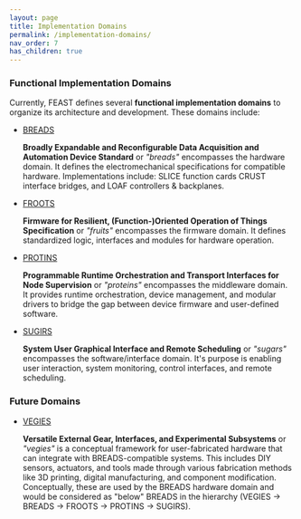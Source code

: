 ```yaml
---
layout: page
title: Implementation Domains
permalink: /implementation-domains/
nav_order: 7
has_children: true
---
```


### Functional Implementation Domains

Currently, FEAST defines several **functional implementation domains** to organize its architecture and development. These domains include:

- [BREADS](/breads/)

  **Broadly Expandable and Reconfigurable Data Acquisition and Automation Device Standard** or _"breads"_ encompasses the hardware domain. It defines the electromechanical specifications for compatible hardware. Implementations include: SLICE function cards CRUST interface bridges, and LOAF controllers & backplanes.

- [FROOTS](/froots/)

  **Firmware for Resilient, (Function-)Oriented Operation of Things Specification** or _"fruits"_ encompasses the firmware domain. It defines standardized logic, interfaces and modules for hardware operation.

- [PROTINS](/protins/)

  **Programmable Runtime Orchestration and Transport Interfaces for Node Supervision** or _"proteins"_ encompasses the middleware domain. It provides runtime orchestration, device management, and modular drivers to bridge the gap between device firmware and user-defined software.

- [SUGIRS](/sugirs/)

  **System User Graphical Interface and Remote Scheduling** or _"sugars"_ encompasses the software/interface domain. It's purpose is enabling user interaction, system monitoring, control interfaces, and remote scheduling.

### Future Domains

- [VEGIES](/vegies-concept/)

  **Versatile External Gear, Interfaces, and Experimental Subsystems** or _"vegies"_ is a conceptual framework for user-fabricated hardware that can integrate with BREADS-compatible systems. This includes DIY sensors, actuators, and tools made through various fabrication methods like 3D printing, digital manufacturing, and component modification. Conceptually, these are used by the BREADS hardware domain and would be considered as "below" BREADS in the hierarchy (VEGIES -> BREADS -> FROOTS -> PROTINS -> SUGIRS).
